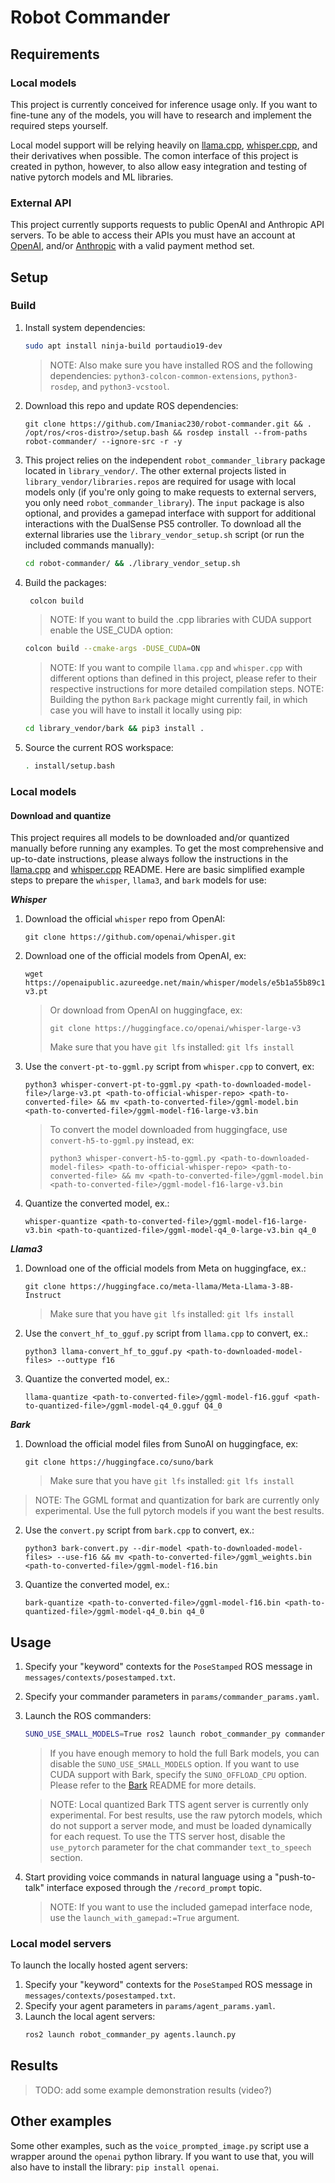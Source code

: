 # Robot Commander

## Requirements

### Local models

This project is currently conceived for inference usage only. If you want to fine-tune any of the models, you will have to research and implement the required steps yourself.

Local model support will be relying heavily on [llama.cpp](https://github.com/ggerganov/llama.cpp), [whisper.cpp](https://github.com/ggerganov/whisper.cpp), and their derivatives when possible. The comon interface of this project is created in python, however, to also allow easy integration and testing of native pytorch models and ML libraries.

### External API

This project currently supports requests to public OpenAI and Anthropic API servers. To be able to access their APIs you must have an account at [OpenAI](https://auth.openai.com/authorize?issuer=auth0.openai.com&client_id=DRivsnm2Mu42T3KOpqdtwB3NYviHYzwD&audience=https%3A%2F%2Fapi.openai.com%2Fv1&redirect_uri=https%3A%2F%2Fplatform.openai.com%2Fauth%2Fcallback&device_id=a903c544-9857-457c-b6e4-6368120a61bf&max_age=0&scope=openid+profile+email+offline_access&response_type=code&response_mode=query&state=NWxSdi5CNmxQZGpfekFIc0o5QnJVTmlaekhvTHdDMkdZSUh5OGp2RHB2Nw%3D%3D&nonce=R2pzTnVaV3FXQl9FQWZWLmZuUH5RUWU2a29qY3EwQWVLZnV3TjFCMmh3aQ%3D%3D&code_challenge=XEjn1HVfmPdUSE-8GAuCi0WrvryWEWqSWtI82gt4BFQ&code_challenge_method=S256&auth0Client=eyJuYW1lIjoiYXV0aDAtc3BhLWpzIiwidmVyc2lvbiI6IjEuMjEuMCJ9&flow=control), and/or [Anthropic](https://console.anthropic.com/login) with a valid payment method set.

## Setup

### Build

1. Install system dependencies:
   ```bash
   sudo apt install ninja-build portaudio19-dev
   ```
   >NOTE: Also make sure you have installed ROS and the following dependencies: `python3-colcon-common-extensions`, `python3-rosdep`, and `python3-vcstool`.
2. Download this repo and update ROS dependencies:
   ```
   git clone https://github.com/Imaniac230/robot-commander.git && . /opt/ros/<ros-distro>/setup.bash && rosdep install --from-paths robot-commander/ --ignore-src -r -y
   ```
3. This project relies on the independent `robot_commander_library` package located in `library_vendor/`. The other external projects listed in `library_vendor/libraries.repos` are required for usage with local models only (if you're only going to make requests to external servers, you only need `robot_commander_library`). The `input` package is also optional, and provides a gamepad interface with support for additional interactions with the DualSense PS5 controller. To download all the external libraries use the `library_vendor_setup.sh` script (or run the included commands manually):
   ```bash
   cd robot-commander/ && ./library_vendor_setup.sh
   ```
4. Build the packages:
   ```bash
    colcon build
   ```
   >NOTE: If you want to build the .cpp libraries with CUDA support enable the USE_CUDA option:
   ```bash
   colcon build --cmake-args -DUSE_CUDA=ON
   ```
   >NOTE: If you want to compile `llama.cpp` and `whisper.cpp` with different options than defined in this project, please refer to their respective instructions for more detailed compilation steps.
   >NOTE: Building the python `Bark` package might currently fail, in which case you will have to install it locally using pip:
   ```bash
   cd library_vendor/bark && pip3 install .
   ```
5. Source the current ROS workspace:
   ```bash
   . install/setup.bash
   ```

### Local models

#### Download and quantize

This project requires all models to be downloaded and/or quantized manually before running any examples. To get the most comprehensive and up-to-date instructions, please always follow the instructions in the [llama.cpp](https://github.com/ggerganov/llama.cpp?tab=readme-ov-file#prepare-and-quantize) and [whisper.cpp](https://github.com/ggerganov/whisper.cpp/tree/master/models#whisper-model-files-in-custom-ggml-format) README. Here are basic simplified example steps to prepare the `whisper`, `llama3`, and `bark` models for use:

***Whisper***
1. Download the official `whisper` repo from OpenAI:
   ```
   git clone https://github.com/openai/whisper.git
   ```
2. Download one of the official models from OpenAI, ex:
   ```
   wget https://openaipublic.azureedge.net/main/whisper/models/e5b1a55b89c1367dacf97e3e19bfd829a01529dbfdeefa8caeb59b3f1b81dadb/large-v3.pt
   ```
   > Or download from OpenAI on huggingface, ex:
   > ```
   > git clone https://huggingface.co/openai/whisper-large-v3
   > ```
   > Make sure that you have `git lfs` installed: `git lfs install`
3. Use the `convert-pt-to-ggml.py` script from `whisper.cpp` to convert, ex:
   ```
   python3 whisper-convert-pt-to-ggml.py <path-to-downloaded-model-file>/large-v3.pt <path-to-official-whisper-repo> <path-to-converted-file> && mv <path-to-converted-file>/ggml-model.bin <path-to-converted-file>/ggml-model-f16-large-v3.bin
   ```
   > To convert the model downloaded from huggingface, use `convert-h5-to-ggml.py` instead, ex:
   > ```
   > python3 whisper-convert-h5-to-ggml.py <path-to-downloaded-model-files> <path-to-official-whisper-repo> <path-to-converted-file> && mv <path-to-converted-file>/ggml-model.bin <path-to-converted-file>/ggml-model-f16-large-v3.bin
   > ```
4. Quantize the converted model, ex.:
   ```
   whisper-quantize <path-to-converted-file>/ggml-model-f16-large-v3.bin <path-to-quantized-file>/ggml-model-q4_0-large-v3.bin q4_0
   ```

 ***Llama3***
1. Download one of the official models from Meta on huggingface, ex.:
   ```
   git clone https://huggingface.co/meta-llama/Meta-Llama-3-8B-Instruct
   ```
   > Make sure that you have `git lfs` installed: `git lfs install`
2. Use the `convert_hf_to_gguf.py` script from `llama.cpp` to convert, ex.:
   ```
   python3 llama-convert_hf_to_gguf.py <path-to-downloaded-model-files> --outtype f16
   ```
3. Quantize the converted model, ex.:
   ```
   llama-quantize <path-to-converted-file>/ggml-model-f16.gguf <path-to-quantized-file>/ggml-model-q4_0.gguf Q4_0
   ```

***Bark***
1. Download the official model files from SunoAI on huggingface, ex:
   ```
   git clone https://huggingface.co/suno/bark
   ```
   > Make sure that you have `git lfs` installed: `git lfs install`
> NOTE: The GGML format and quantization for bark are currently only experimental. Use the full pytorch models if you want the best results.
2. Use the `convert.py` script from `bark.cpp` to convert, ex.:
   ```
   python3 bark-convert.py --dir-model <path-to-downloaded-model-files> --use-f16 && mv <path-to-converted-file>/ggml_weights.bin <path-to-converted-file>/ggml-model-f16.bin
   ```
3. Quantize the converted model, ex.:
   ```
   bark-quantize <path-to-converted-file>/ggml-model-f16.bin <path-to-quantized-file>/ggml-model-q4_0.bin q4_0
   ```

## Usage

1. Specify your "keyword" contexts for the `PoseStamped` ROS message in `messages/contexts/posestamped.txt`.
2. Specify your commander parameters in `params/commander_params.yaml`.
3. Launch the ROS commanders:
   ```bash
   SUNO_USE_SMALL_MODELS=True ros2 launch robot_commander_py commanders.launch.py
   ```
   > If you have enough memory to hold the full Bark models, you can disable the `SUNO_USE_SMALL_MODELS` option. If you want to use CUDA support with Bark, specify the `SUNO_OFFLOAD_CPU` option. Please refer to the [Bark](https://github.com/suno-ai/bark?tab=readme-ov-file#how-much-vram-do-i-need) README for more details.

   > NOTE: Local quantized Bark TTS agent server is currently only experimental. For best results, use the raw pytorch models, which do not support a server mode, and must be loaded dynamically for each request. To use the TTS server host, disable the `use_pytorch` parameter for the chat commander `text_to_speech` section.
4. Start providing voice commands in natural language using a "push-to-talk" interface exposed through the `/record_prompt` topic.
   >NOTE: If you want to use the included gamepad interface node, use the `launch_with_gamepad:=True` argument.

### Local model servers

To launch the locally hosted agent servers:
1. Specify your "keyword" contexts for the `PoseStamped` ROS message in `messages/contexts/posestamped.txt`.
2. Specify your agent parameters in `params/agent_params.yaml`.
3. Launch the local agent servers:
   ```bash
   ros2 launch robot_commander_py agents.launch.py
   ```

## Results

>TODO: add some example demonstration results (video?)

## Other examples

Some other examples, such as the `voice_prompted_image.py` script use a wrapper around the `openai` python library. If you want to use that, you will also have to install the library: `pip install openai`.
